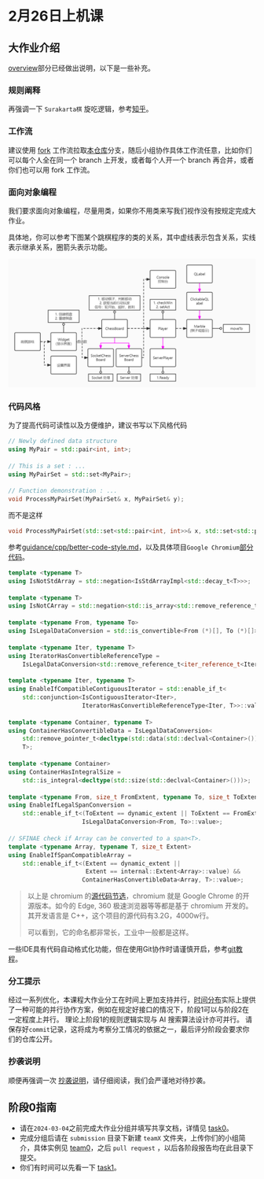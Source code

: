 # 2月26日上机课

## 大作业介绍

[overview](../../task/1.1-overview.md)部分已经做出说明，以下是一些补充。

### 规则阐释
再强调一下 `Surakarta棋` 旋吃逻辑，参考[知乎](https://www.zhihu.com/question/434754330/answer/1626114233)。

### 工作流

建议使用 [fork](https://github.com/panjd123/Surakarta/blob/main/guidance/git/git.md#fork-%E5%B7%A5%E4%BD%9C%E6%B5%81) 工作流拉取[本仓库](https://github.com/panjd123/Surakarta)分支，随后小组协作具体工作流任意，比如你们可以每个人全在同一个 branch 上开发，或者每个人开一个 branch 再合并，或者你们也可以用 fork 工作流。

### 面向对象编程

我们要求面向对象编程，尽量用类，如果你不用类来写我们视作没有按规定完成大作业。

具体地，你可以参考下图某个跳棋程序的类的关系，其中虚线表示包含关系，实线表示继承关系，圈箭头表示功能。

![pic1](./imgs/class.jpg)

### 代码风格

为了提高代码可读性以及方便维护，建议书写以下风格代码
```c++
// Newly defined data structure
using MyPair = std::pair<int, int>;

// This is a set : ...
using MyPairSet = std::set<MyPair>;

// Function demonstration : ...
void ProcessMyPairSet(MyPairSet& x, MyPairSet& y);
```
而不是这样
```c++
void ProcessMyPairSet(std::set<std::pair<int, int>>& x, std::set<std::pair<int, int>>& y);
```
参考[guidance/cpp/better-code-style.md](../cpp/better-code-style.md)，以及具体项目`Google Chromium`[部分代码](https://source.chromium.org/chromium/chromium/src/+/main:base/containers/)。
```c++
template <typename T>
using IsNotStdArray = std::negation<IsStdArrayImpl<std::decay_t<T>>>;

template <typename T>
using IsNotCArray = std::negation<std::is_array<std::remove_reference_t<T>>>;

template <typename From, typename To>
using IsLegalDataConversion = std::is_convertible<From (*)[], To (*)[]>;

template <typename Iter, typename T>
using IteratorHasConvertibleReferenceType =
    IsLegalDataConversion<std::remove_reference_t<iter_reference_t<Iter>>, T>;

template <typename Iter, typename T>
using EnableIfCompatibleContiguousIterator = std::enable_if_t<
    std::conjunction<IsContiguousIterator<Iter>,
                     IteratorHasConvertibleReferenceType<Iter, T>>::value>;

template <typename Container, typename T>
using ContainerHasConvertibleData = IsLegalDataConversion<
    std::remove_pointer_t<decltype(std::data(std::declval<Container>()))>,
    T>;

template <typename Container>
using ContainerHasIntegralSize =
    std::is_integral<decltype(std::size(std::declval<Container>()))>;

template <typename From, size_t FromExtent, typename To, size_t ToExtent>
using EnableIfLegalSpanConversion =
    std::enable_if_t<(ToExtent == dynamic_extent || ToExtent == FromExtent) &&
                     IsLegalDataConversion<From, To>::value>;

// SFINAE check if Array can be converted to a span<T>.
template <typename Array, typename T, size_t Extent>
using EnableIfSpanCompatibleArray =
    std::enable_if_t<(Extent == dynamic_extent ||
                      Extent == internal::Extent<Array>::value) &&
                     ContainerHasConvertibleData<Array, T>::value>;
```
> 以上是 chromium 的[源代码节选](https://source.chromium.org/chromium/chromium/src/+/main:base/containers/span.h)，chromium 就是 Google Chrome 的开源版本。如今的 Edge, 360 极速浏览器等等都是基于 chromium 开发的。其开发语言是 C++，这个项目的源代码有3.2G，4000w行。
>
> 可以看到，它的命名都非常长，工业中一般都是这样。

一些IDE具有代码自动格式化功能，但在使用Git协作时请谨慎开启，参考[git教程](../git/git.md#一些提醒)。

### 分工提示

经过一系列优化，本课程大作业分工在时间上更加支持并行，[时间分布](../../task/1.1-overview.md#实际各阶段的持续时间分布)实际上提供了一种可能的并行协作方案，例如在规定好接口的情况下，阶段1可以与阶段2在一定程度上并行。
理论上阶段1的规则逻辑实现与 AI 搜索算法设计亦可并行。
请保存好`commit`记录，这将成为考察分工情况的依据之一，最后评分阶段会要求你们的仓库公开。

### 抄袭说明

顺便再强调一次 [抄袭说明](../../task/1.1-overview.md#抄袭说明)，请仔细阅读，我们会严谨地对待抄袭。

## 阶段0指南
- 请在`2024-03-04`之前完成大作业分组并填写共享文档，详情见 [task0](../../task/2.1-stage0.md)。
- 完成分组后请在 `submission` 目录下新建 `teamX` 文件夹，上传你们的小组简介，具体实例见 [team0](../../submission/team0/profile.md)，之后 `pull request` ，以后各阶段报告均在此目录下提交。
- 你们有时间可以先看一下 [task1](../../task/2.2-stage1.md)。